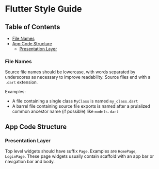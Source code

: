 # Flutter Style Guide

## Table of Contents
* [File Names](#file-names)
* [App Code Structure](#app-code-structure)
  * [Presentation Layer](#presentation-layer)

### File Names
Source file names should be lowercase, with words separated by underscores as necessary to improve readability. Source files end with a `.dart` extension.

Examples:
- A file containing a single class `MyClass` is named `my_class.dart`
- A barrel file containing source file exports is named after a prulalized common ancestor name (if possible) like `models.dart`

## App Code Structure

### Presentation Layer
Top level widgets should have suffix `Page`. Examples are `HomePage`, `LoginPage`. These page widgets usually contain scaffold with an app bar or navigation bar and body.
